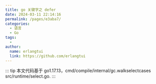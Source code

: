 ```yaml
---
title: go 关键字之 defer
date: 2024-03-11 22:14:16
permalink: /pages/e3aba7/
categories:
  - 语言
  - Go
tags:
  - 
author: 
  name: erlangtui
  link: https://github.com/erlangtui
---
```

::: tip
本文代码基于 go1.17.13，cmd/compile/internal/gc.walkselectcases
src/runtime/select.go.
:::